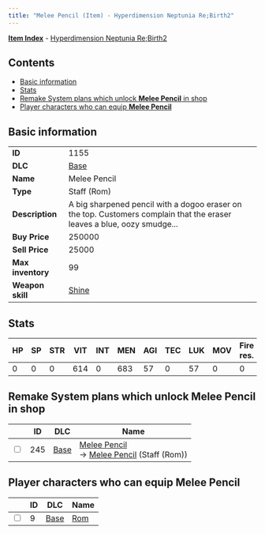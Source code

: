 ```yaml
---
title: "Melee Pencil (Item) - Hyperdimension Neptunia Re;Birth2"
---
```


[**Item Index**](/neptunia/rb2/item/index.html) - [Hyperdimension Neptunia Re;Birth2](/neptunia/rb2)

## Contents

- [Basic information](#basic-information)
- [Stats](#stats)
- [Remake System plans which unlock **Melee Pencil** in shop](#remake-system-plans-which-unlock-melee-pencil-in-shop)
- [Player characters who can equip **Melee Pencil**](#player-characters-who-can-equip-melee-pencil)

## Basic information

|   |   |
| -- | -- |
| **ID** | 1155 |
| **DLC** | [Base](/neptunia/rb2/dlc/0-base.html) |
| **Name** | Melee Pencil |
| **Type** | Staff (Rom) |
| **Description** | A big sharpened pencil with a dogoo eraser on the top. Customers complain that the eraser leaves a blue, oozy smudge... |
| **Buy Price** | 250000 |
| **Sell Price** | 25000 |
| **Max inventory** | 99 |
| **Weapon skill** | [Shine](/neptunia/rb2/skill/0-401-shine.html) |

## Stats

| HP | SP | STR | VIT | INT | MEN | AGI | TEC | LUK | MOV | Fire res. | Ice res. | Wind res. | Lightning res. |
| -- | -- | --- | --- | --- | --- | --- | --- | --- | --- | --------- | -------- | --------- | -------------- |
| 0 | 0 | 0 | 614 | 0 | 683 | 57 | 0 | 57 | 0 | 0 | 0 | 0 | 0 |

## Remake System plans which unlock **Melee Pencil** in shop

|    | ID | DLC | Name |
| -- | -- | --- | ---- |
| <input type="checkbox" id="rb2-remake-0-245" class="trackbox" /> | 245 | [Base](/neptunia/rb2/dlc/0-base.html) | [Melee Pencil](/neptunia/rb2/remake/0-245-melee-pencil.html)<br />→ [Melee Pencil](/neptunia/rb2/item/0-1155-melee-pencil.html) (Staff (Rom)) |

## Player characters who can equip **Melee Pencil**

|    | ID | DLC | Name |
| -- | -- | --- | ---- |
| <input type="checkbox" id="rb2-player-0-9" class="trackbox" /> | 9 | [Base](/neptunia/rb2/dlc/0-base.html) | [Rom](/neptunia/rb2/player/0-9-rom.html) |